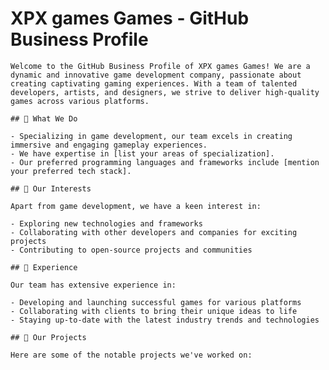 # XPX games Games - GitHub Business Profile
    
  
    Welcome to the GitHub Business Profile of XPX games Games! We are a dynamic and innovative game development company, passionate about creating captivating gaming experiences. With a team of talented developers, artists, and designers, we strive to deliver high-quality games across various platforms.
    
    ## 🔭 What We Do
    
    - Specializing in game development, our team excels in creating immersive and engaging gameplay experiences.
    - We have expertise in [list your areas of specialization].
    - Our preferred programming languages and frameworks include [mention your preferred tech stack].
    
    ## 🌱 Our Interests
    
    Apart from game development, we have a keen interest in:
    
    - Exploring new technologies and frameworks
    - Collaborating with other developers and companies for exciting projects
    - Contributing to open-source projects and communities
    
    ## 💼 Experience
    
    Our team has extensive experience in:
    
    - Developing and launching successful games for various platforms
    - Collaborating with clients to bring their unique ideas to life
    - Staying up-to-date with the latest industry trends and technologies
    
    ## 🚀 Our Projects
    
    Here are some of the notable projects we've worked on:
